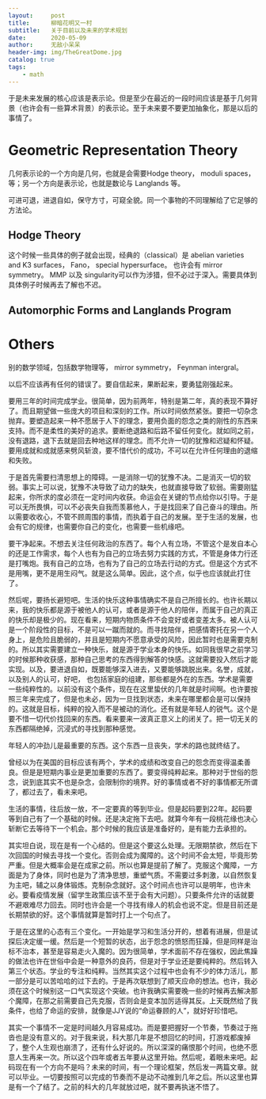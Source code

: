 ```yaml
---
layout:     post
title:      柳暗花明又一村
subtitle:   关于目前以及未来的学术规划
date:       2020-05-09
author:     无敌小呆呆
header-img: img/TheGreatDome.jpg
catalog: true
tags:
    - math
---
```


于是未来发展的核心应该是表示论。但是至少在最近的一段时间应该是基于几何背景（也许会有一些算术背景）的表示论。至于未来要不要更加抽象化，那是以后的事情了。

# Geometric Representation Theory

几何表示论的一个方向是几何，也就是会需要Hodge theory， moduli spaces，等；另一个方向是表示论，也就是数论与 Langlands 等。

可进可退，进退自如，保守方寸，可窥全貌。同一个事物的不同理解给了它足够的方法论。

## Hodge Theory
这个时候一些具体的例子就会出现，经典的（classical）是 abelian varieties and K3 surfaces， Fano， special hypersurface。 也许会有 mirror symmetry。
MMP 以及 singularity可以作为涉猎，但不必过于深入。需要具体到具体例子时候再去了解也不迟。
## Automorphic Forms and Langlands Program
# Others
  别的数学领域，包括数学物理等， mirror symmetry， Feynman intergral。





以后不应该再有任何的错误了。要自信起来，果断起来，要勇猛刚强起来。

要用三年的时间完成学业。很简单，因为前两年，特别是第二年，真的表现不算好了。而且期望做一些庞大的项目和深刻的工作。所以时间依然紧张。要把一切杂念抛弃。要塑造起来一种不愿居于人下的理念，要用负面的怨念之类的刚性的东西来支持。而不是柔性的美好的追求。要断绝退路和后路不留任何变化。就如同之前，没有退路，退下去就是回去种地这样的理念。而不允许一切的犹豫和迟疑和怀疑。要用成就和成就感来劈风斩浪，要不惜代价的成功，不可以在允许任何理由的退缩和失败。

于是首先需要扫清思想上的障碍。一是消除一切的犹豫不决。二是消灭一切的软弱。事实上可以说，犹豫不决导致了动力的缺失，也就直接导致了软弱。需要刚猛起来，你所求的度必须在一定时间内收获。命运会在关键的节点给你以引导。于是可以无所畏惧，可以不必丧失自我而羡慕他人，于是找回来了自己奋斗的理由。所以需要收收心，不管不顾周围的事情，而执着于自己的发展。至于生活的发展，也会有它的规律，也需要你自己的变化，也需要一些机缘吧。

要干净起来。不想去关注任何政治的东西了。每个人有立场，不管这个是发自本心的还是工作需求，每个人也有为自己的立场去努力实践的方式，不管是身体力行还是打嘴炮。我有自己的立场，也有为了自己的立场去行动的方式。但是这个方式不是用嘴，更不是用生闷气。就是这么简单。因此，这个点，似乎也应该就此打住了。

然后呢，要扬长避短吧。生活的快乐这种事情确实不是自己所擅长的。也许长期以来，我的快乐都是源于被他人的认可，或者是源于他人的陪伴，而属于自己的真正的快乐却是极少的。现在看来，短期内物质条件不会变好或者变差太多。被人认可是一个阶段性的目标，不是可以一蹴而就的。而寻找陪伴，把感情寄托在另一个人身上，是危险且脆弱的，并且是短期内不愿意承受的风险，因此暂时也是需要克制的。所以其实需要建立一种快乐，就是源于学业本身的快乐。如同我很早之前学习的时候那种收获感，那种自己思考的东西得到解答的快感。这就需要投入然后才能实现。以及，要进退自如，既要能够深入进去，又要能够跳脱出来。名誉，成就，以及别人的认可，好吧， 也包括家庭的组建，那些都是外在的东西。学术是需要一些纯粹性的。以前没有这个条件，现在在这里蛰伏的几年就是时间啊。也许要按照三年来完成了，但是也未必，因为一旦找到状态，未来在哪里都会是可以保持的。这就是目标，纯粹的投入而不是被动的消化。还有就是年轻人的锐气。这个是要不惜一切代价找回来的东西。看来要来一波真正意义上的闭关了。把一切无关的东西都隔绝掉，沉浸式的寻找到那种感觉。

年轻人的冲劲儿是最重要的东西。这个东西一旦丧失，学术的路也就终结了。

曾经以为在美国的目标应该有两个，学术的成绩和改变自己的怨念而变得温柔善良。但是是短期内事业是更加重要的东西了。要变得纯粹起来。那种对于世俗的怨念，说到底其实不也是杂念，会限制你的境界。好的事情或者不好的事情都无所谓了，都过去了，看未来吧。

生活的事情，往后放一放，不一定要真的等到毕业。但是起码要到22年。起码要等到自己有了一个基础的时候。还是决定拖下去吧。就算今年有一段桃花缘也决心斩断它去等待下一个机会。那个时候的我应该是准备好的，是有能力去承担的。

其实坦白说，现在是有一个心结的。但是这个要这么处理。无限期禁欲，然后在下次回国的时候去寻找一个变化。否则会成为魔障的。这个时间不会太短，毕竟形势严重。但是大概率会是在成家之前。所以也算是提前了解了。克服这个魔障，一方面是为了身体，同时也是为了清净思想，重塑气质。不需要过多刺激，以自然恢复为主吧，辅之以身体锻炼。克制杂念就好。这个时间点也许可以是明年，也许未必。要看疫情发展（留学生政策应该不至于会有大问题）。只要条件允许的话就要不避艰难尽力回去。同时也许会是一个寻找有缘人的机会也说不定。但是目前还是长期禁欲的好。这个事情就算是暂时打上一个句点了。


于是在这里的心态有三个变化。一开始是学习和生活分开的，想着有进展，但是试探后决定缓一缓。然后是一个短暂的状态，出于怨念的愤怒而狂躁，但是同样是治标不治本，甚至是容易走火入魔的。因为很简单，学术面前不存在强权，因此焦躁的做法也许在世俗中会是一种意外的良药，但是对于学业还是要纯粹的。然后转入第三个状态。学业的专注和纯粹。当然其实这个过程中也会有不少的体力活儿，那一部分是可以苦哈哈的过下去的。于是再次联想到了顺天应命的想法。也许，我必须在这个时候别这一口气实现这个突破。也许我确实需要晚一些的时候再去解决那个魔障，在那之前需要自己先克服，否则会是变本加厉适得其反。上天既然给了我条件，也给了命运的安排，就像是JJY说的“命运眷顾的人”，就好好珍惜吧。

其实一个事情不一定是时间越久月容易成功。而是要把握好一个节奏，节奏过于拖沓也是没有意义的。对于我来说，科大那几年是不想回忆的时间，打游戏都废掉了，整个人生观也崩溃了，还有什么好说的。所以深深的痛恨那个时间，也绝不愿意人生再来一次。所以这个四年或者五年要从这里开始。然后呢，着眼未来吧。起码现在有一个方向不是吗？未来的时间，有一个理论框架，然后发一两篇文章。就可以毕业。一切要按照可以完成的节奏而不是动不动推到几年之后。所以这里也算是有一个了结了。之前的科大的几年就放过吧，就不要再执迷不悟了。
